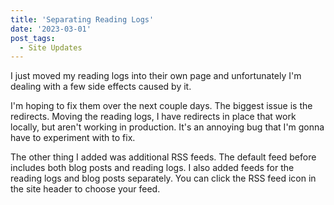 ```yaml
---
title: 'Separating Reading Logs'
date: '2023-03-01'
post_tags:
  - Site Updates
---
```


I just moved my reading logs into their own page and unfortunately I'm dealing with a few side effects caused by it.
<!-- excerpt -->

I'm hoping to fix them over the next couple days. The biggest issue is the redirects. Moving the reading logs, I have redirects in place that work locally, but aren't working in production. It's an annoying bug that I'm gonna have to experiment with to fix.

The other thing I added was additional RSS feeds. The default feed before includes both blog posts and reading logs. I also added feeds for the reading logs and blog posts separately. You can click the RSS feed icon in the site header to choose your feed.